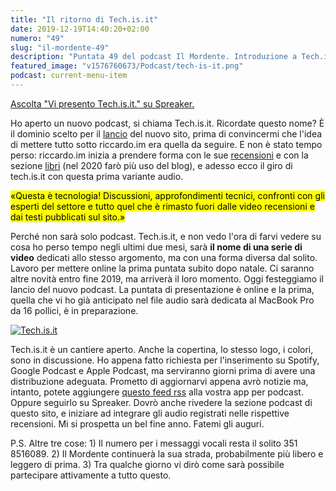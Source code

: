 ```yaml
---
title: "Il ritorno di Tech.is.it"
date: 2019-12-19T14:40:20+02:00
numero: "49"
slug: "il-mordente-49"
description: "Puntata 49 del podcast Il Mordente. Introduzione a Tech.is.it, un nuovo podcast di tecnologia. Autore: Riccardo Palombo"
featured_image: "v1576760673/Podcast/tech-is-it.png"
podcast: current-menu-item
---
```


<a class="spreaker-player" href="https://www.spreaker.com/episode/20879646" data-resource="episode_id=20879646" data-width="100%" data-height="200px" data-theme="light" data-playlist="false" data-playlist-continuous="false" data-autoplay="false" data-live-autoplay="false" data-chapters-image="true" data-episode-image-position="right" data-hide-logo="false" data-hide-likes="false" data-hide-comments="false" data-hide-sharing="false" data-hide-download="true">Ascolta "Vi presento Tech.is.it." su Spreaker.</a>

Ho aperto un nuovo podcast, si chiama Tech.is.it. Ricordate questo nome? È il dominio scelto per il [lancio](/podcast/il-mordente-25/ "Perché ho lasciato il mio lavoro e per fare cosa") del nuovo sito, prima di convincermi che l'idea di mettere tutto sotto riccardo.im era quella da seguire. E non è stato tempo perso: riccardo.im inizia a prendere forma con le sue [recensioni](/articoli "Vedi tutte le recensioni") e con la sezione [libri](/libri "Vai alla sezione libri") (nel 2020 farò più uso del blog), e adesso ecco il giro di tech.is.it con questa prima variante audio.

<mark>«Questa è tecnologia! Discussioni, approfondimenti tecnici, confronti con gli esperti del settore e tutto quel che è rimasto fuori dalle video recensioni e dai testi pubblicati sul sito.»</mark>

Perché non sarà solo podcast. Tech.is.it, e non vedo l'ora di farvi vedere su cosa ho perso tempo negli ultimi due mesi, sarà **il nome di una serie di video** dedicati allo stesso argomento, ma con una forma diversa dal solito. Lavoro per mettere online la prima puntata subito dopo natale. Ci saranno altre novità entro fine 2019, ma arriverà il loro momento. Oggi festeggiamo il lancio del nuovo podcast. La puntata di presentazione è online e la prima, quella che vi ho già anticipato nel file audio sarà dedicata al MacBook Pro da 16 pollici, è in preparazione.

[![Tech.is.it](../../img/articoli/tech-is-it.jpg "Ascolta Tech.is.it")](https://www.spreaker.com/show/tech-is-it "Tech.is.it su Spreaker")

Tech.is.it è un cantiere aperto. Anche la copertina, lo stesso logo, i colori, sono in discussione. Ho appena fatto richiesta per l'inserimento su Spotify, Google Podcast e Apple Podcast, ma serviranno giorni prima di avere una distribuzione adeguata. Prometto di aggiornarvi appena avrò notizie ma, intanto, potete aggiungere [questo feed rss](https://www.spreaker.com/show/4176168/episodes/feed "Feed RSS Tech.is.it") alla vostra app per podcast. Oppure seguirlo su Spreaker. Dovrò anche rivedere la sezione podcast di questo sito, e iniziare ad integrare gli audio registrati nelle rispettive recensioni. Mi si prospetta un bel fine anno. Fatemi gli auguri.

P.S. Altre tre cose: 1) Il numero per i messaggi vocali resta il solito 351 8516089. 2) Il Mordente continuerà la sua strada, probabilmente più libero e leggero di prima. 3) Tra qualche giorno vi dirò come sarà possibile partecipare attivamente a tutto questo.